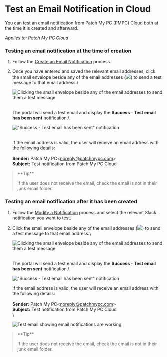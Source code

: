 # Test an Email Notification in Cloud

You can test an email notification from Patch My PC (PMPC) Cloud both at the time it is created and afterward.

_Applies to: Patch My PC Cloud_

### Testing an email notification at the time of creation

1. Follow the [Create an Email Notification](../create-a-cloud-email-notification.md) process.
2.  Once you have entered and saved the relevant email addresses, click the small envelope beside any of the email addresses (![](../../../../_images/image-\(1900\).png%3E)) to send a test message to that email address.\\

    ![Clicking the small envelope beside any of the email addresses to send them a test message](../../../../_images/image-\(1922\).png)

    \
    The portal will send a test email and display the **Success - Test email has been sent** notification.\\

    !["Success - Test email has been sent" notification](../../../../_images/image-\(1923\).png)

    \
    If the email address is valid, the user will receive an email address with the following details:\
    \
    **Sender:** Patch My PC\<noreply@patchmypc.com>\
    **Subject:** Test notification from Patch My PC Cloud

> \*\*Tip\*\*
>
> If the user does not receive the email, check the email is not in their junk email folder.

### Testing an email notification after it has been created

1. Follow the [Modify a Notification](../modify-a-cloud-notification.md) process and select the relevant Slack notification you want to test.
2.  Click the small envelope beside any of the email addresses (![](../../../../_images/image-\(1900\).png%3E)) to send a test message to that email address.\\

    ![Clicking the small envelope beside any of the email addresses to send them a test message](../../../../_images/image-\(1922\).png)

    \
    The portal will send a test email and display the **Success - Test email has been sent** notification.\\

    !["Success - Test email has been sent" notification](../../../../_images/image-\(1923\).png)

    If the email address is valid, the user will receive an email address with the following details:\
    \
    **Sender:** Patch My PC\<noreply@patchmypc.com>\
    **Subject:** Test notification from Patch My PC Cloud\
    \\

    ![Test email showing email notifications are working](../../../../_images/image-\(1893\).png)

> \*\*Tip\*\*
>
> If the user does not receive the email, check the email is not in their junk email folder.
